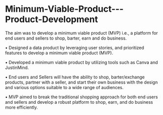 # Minimum-Viable-Product---Product-Development

The aim was to develop a minimum viable product (MVP) i.e., a platform for end users and sellers to shop, barter, earn and do business.

• Designed a data product by leveraging user stories, and prioritized features to develop a minimum viable product (MVP). 

• Developed a minimum viable product by utilizing tools such as Canva and JustinMind. 

• End users and Sellers will have the ability to shop, barter/exchange products, partner with a seller, and start their own business with the design and various options suitable to a wide range of audiences. 

• MVP aimed to break the traditional shopping approach for both end users and sellers and develop a robust platform to shop, earn, and do business more efficiently.
